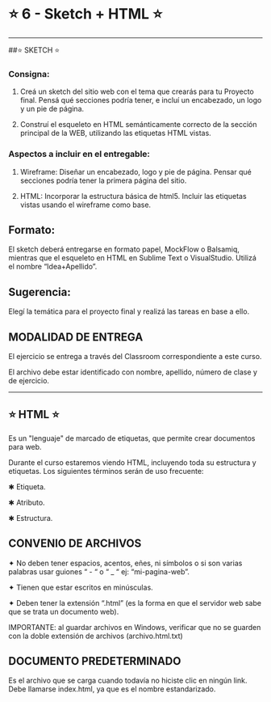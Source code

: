 
# :star: 6 - Sketch + HTML :star:

---

##:star: SKETCH :star:

### Consigna:


1. Creá un sketch del sitio web con el tema que crearás para tu Proyecto final. Pensá qué secciones podría tener, e incluí un encabezado, un logo y un pie de página.

2. Construí el esqueleto en HTML semánticamente correcto de la sección principal de la WEB, utilizando las etiquetas HTML vistas.


### Aspectos a incluir en el entregable:


1. Wireframe: Diseñar un encabezado, logo y pie de página. Pensar qué secciones podría tener la primera página del sitio.

2. HTML: Incorporar la estructura básica de html5. Incluir las etiquetas vistas usando el wireframe como base.

##  Formato: 

El sketch deberá entregarse en formato papel, MockFlow o Balsamiq, mientras que el esqueleto en HTML en Sublime Text o VisualStudio. 
Utilizá el nombre “Idea+Apellido”.


## Sugerencia: 

Elegí la temática para el proyecto final y realizá las tareas en base a ello.

## MODALIDAD DE ENTREGA

El ejercicio se entrega a través del Classroom correspondiente a este curso.

El archivo debe estar identificado con nombre, apellido, número de clase y de ejercicio.


---

## :star: HTML :star:

Es un "lenguaje" de marcado de etiquetas, que permite crear documentos para web. 

Durante el curso estaremos viendo HTML, incluyendo toda su estructura y etiquetas. 
Los siguientes términos serán de uso frecuente:

✱ Etiqueta.

✱ Atributo.

✱ Estructura.

## CONVENIO DE ARCHIVOS

✦ No deben tener espacios, acentos, eñes, ni símbolos o si son varias palabras usar guiones “ - “ o “ _ “ ej: “mi-pagina-web”.

✦ Tienen que estar escritos en minúsculas.

✦ Deben tener la extensión “.html” (es la forma en que el servidor web sabe que se trata un documento web).

IMPORTANTE: al guardar archivos en Windows, verificar que no se guarden con la doble extensión de archivos (archivo.html.txt)

## DOCUMENTO PREDETERMINADO

Es el archivo que se carga cuando todavía no hiciste clic  en ningún link. Debe llamarse index.html, ya que es el nombre estandarizado. 
